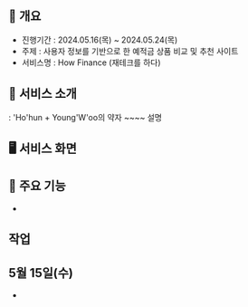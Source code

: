 ## 📌 개요

- 진행기간 : 2024.05.16(목) ~ 2024.05.24(목)
- 주제 : 사용자 정보를 기반으로 한 예적금 상품 비교 및 추천 사이트
- 서비스명 : How Finance (재테크를 하다)


## 📁 서비스 소개
: 'Ho'hun + Young'W'oo의 약자 ~~~~ 설명

## 🖥️ 서비스 화면


## 📂 주요 기능

- 


## 작업 

## 5월 15일(수)

- 


